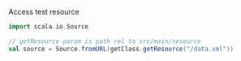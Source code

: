 Access test resource
```scala
import scala.io.Source

// getResource param is path rel to src/main/resource
val source = Source.fromURL(getClass.getResource("/data.xml"))
```
